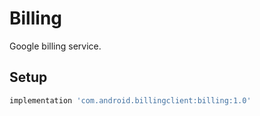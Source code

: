 # Billing

Google billing service.


## Setup

```gradle
implementation 'com.android.billingclient:billing:1.0'
```
